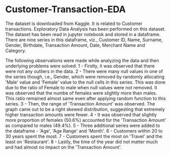 # Customer-Transaction-EDA

The dataset is downloaded from Kaggle. It is related to Customer transactions. Exploratory Data Analysis has been performed on this dataset. 
The dataset has been read in jupyter notebook and stored in a dataframe. There are nine series in this dataframe, viz., Customer ID, Name, Surname,
Gender, Birthdate, Transaction Amount, Date, Merchant Name and Category. 

The following observations were made while analyzing the data and then underlying problems were solved:
1 - Firstly, it was observed that there were not any outliers in the data.
2 - There were many null values in one of the series though, i.e., Gender, which were removed by randomly allocating 'Male' value and 'Female' value
to the null cells in this series. This was done due to the ratio of Female to male when null values were not removed. It was observed that the numbe
of females were slightly more than males. This ratio remained almost same even after applying random function to this series.
3 - Then, the range of 'Transaction Amount' was observed. The graph came out to be a right skewed distribution, suggesting that extremely higher transaction
amounts were fewer.
4 - It was observed that slightly more proportion of females (50.6%) accounted for the 'Transaction Amount' as compared to males (49.4%).
5 - Three additional series were added to the dataframe - 'Age', 'Age Range' and 'Month'.
6 - Customers within 20 to 30 years spent the most.
7 - Customers spent the most on 'Travel' and the least on 'Restaurant'.
8 - Lastly, the time of the year did not matter much and had almost no impact on the 'Transaction Amount'.

